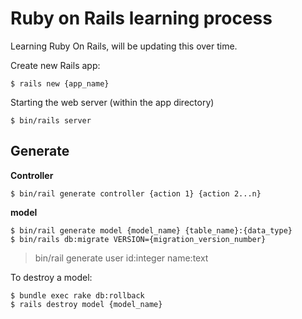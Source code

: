 # Ruby on Rails learning process

Learning Ruby On Rails, will be updating this over time.

Create new Rails app:

	$ rails new {app_name}
	
Starting the web server (within the app directory)

	$ bin/rails server
	
## Generate

**Controller**

	$ bin/rail generate controller {action 1} {action 2...n}
	
**model**

	$ bin/rail generate model {model_name} {table_name}:{data_type}
	$ bin/rails db:migrate VERSION={migration_version_number}
	
> bin/rail generate user id:integer name:text

To destroy a model:

	$ bundle exec rake db:rollback
	$ rails destroy model {model_name}